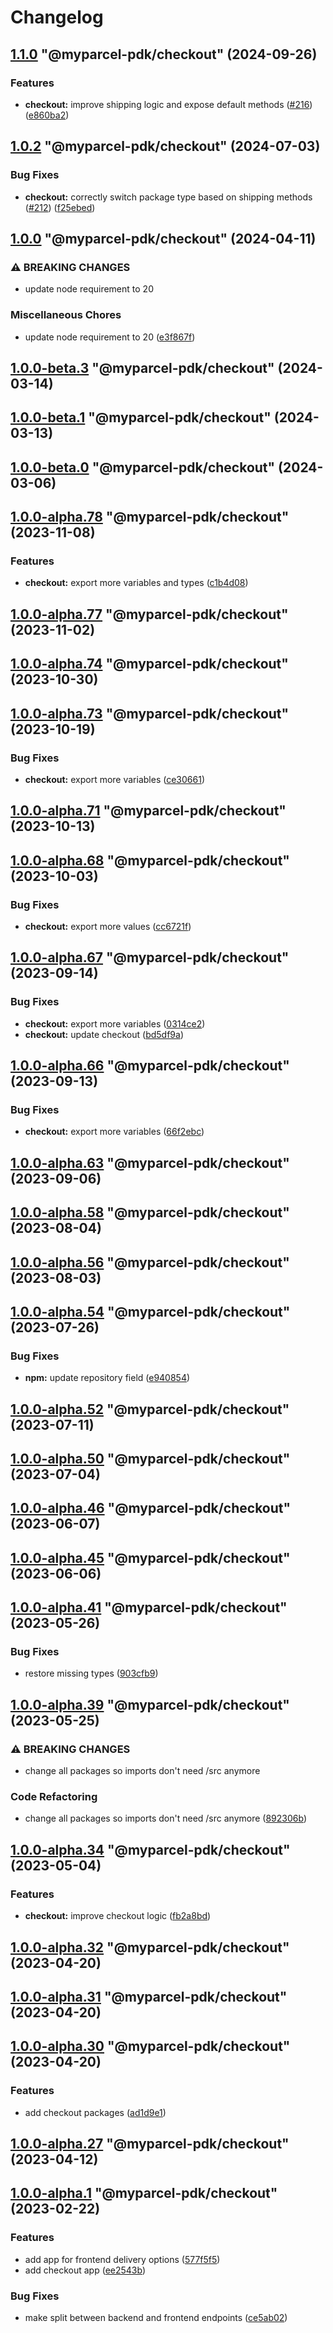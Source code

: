 # Changelog

<!-- MONODEPLOY:BELOW -->

## [1.1.0](https://github.com/myparcelnl/js-pdk/compare/@myparcel-pdk/checkout@1.0.4...@myparcel-pdk/checkout@1.1.0) "@myparcel-pdk/checkout" (2024-09-26)


### Features

* **checkout:** improve shipping logic and expose default methods ([#216](https://github.com/myparcelnl/js-pdk/issues/216)) ([e860ba2](https://github.com/myparcelnl/js-pdk/commit/e860ba2bf14dc3dbffd7fb599bad514087c4667e))




## [1.0.2](https://github.com/myparcelnl/js-pdk/compare/@myparcel-pdk/checkout@1.0.1...@myparcel-pdk/checkout@1.0.2) "@myparcel-pdk/checkout" (2024-07-03)


### Bug Fixes

* **checkout:** correctly switch package type based on shipping methods ([#212](https://github.com/myparcelnl/js-pdk/issues/212)) ([f25ebed](https://github.com/myparcelnl/js-pdk/commit/f25ebedbb0f6e9d5601af3d4c46f995fc08019ef))




## [1.0.0](https://github.com/myparcelnl/js-pdk/compare/@myparcel-pdk/checkout@1.0.0-alpha.1...@myparcel-pdk/checkout@1.0.0) "@myparcel-pdk/checkout" (2024-04-11)


### ⚠ BREAKING CHANGES

* update node requirement to 20

### Miscellaneous Chores

* update node requirement to 20 ([e3f867f](https://github.com/myparcelnl/js-pdk/commit/e3f867fd3e19245154748a6858dbad4b56673fa3))




## [1.0.0-beta.3](https://github.com/myparcelnl/js-pdk/compare/@myparcel-pdk/checkout@1.0.0-beta.2...@myparcel-pdk/checkout@1.0.0-beta.3) "@myparcel-pdk/checkout" (2024-03-14)




## [1.0.0-beta.1](https://github.com/myparcelnl/js-pdk/compare/@myparcel-pdk/checkout@1.0.0-beta.0...@myparcel-pdk/checkout@1.0.0-beta.1) "@myparcel-pdk/checkout" (2024-03-13)

## [1.0.0-beta.0](https://github.com/myparcelnl/js-pdk/compare/@myparcel-pdk/checkout@1.0.0-alpha.1...@myparcel-pdk/checkout@1.0.0-beta.0) "@myparcel-pdk/checkout" (2024-03-06)

## [1.0.0-alpha.78](https://github.com/myparcelnl/js-pdk/compare/@myparcel-pdk/checkout@1.0.0-alpha.77...@myparcel-pdk/checkout@1.0.0-alpha.78) "@myparcel-pdk/checkout" (2023-11-08)

### Features

- **checkout:** export more variables and types ([c1b4d08](https://github.com/myparcelnl/js-pdk/commit/c1b4d08aede0a80b187b657e6b500d37f54da541))

## [1.0.0-alpha.77](https://github.com/myparcelnl/js-pdk/compare/@myparcel-pdk/checkout@1.0.0-alpha.76...@myparcel-pdk/checkout@1.0.0-alpha.77) "@myparcel-pdk/checkout" (2023-11-02)

## [1.0.0-alpha.74](https://github.com/myparcelnl/js-pdk/compare/@myparcel-pdk/checkout@1.0.0-alpha.73...@myparcel-pdk/checkout@1.0.0-alpha.74) "@myparcel-pdk/checkout" (2023-10-30)

## [1.0.0-alpha.73](https://github.com/myparcelnl/js-pdk/compare/@myparcel-pdk/checkout@1.0.0-alpha.72...@myparcel-pdk/checkout@1.0.0-alpha.73) "@myparcel-pdk/checkout" (2023-10-19)

### Bug Fixes

- **checkout:** export more variables ([ce30661](https://github.com/myparcelnl/js-pdk/commit/ce306614d7a31f48ddb7a5f6a7ee32d993d24852))

## [1.0.0-alpha.71](https://github.com/myparcelnl/js-pdk/compare/@myparcel-pdk/checkout@1.0.0-alpha.70...@myparcel-pdk/checkout@1.0.0-alpha.71) "@myparcel-pdk/checkout" (2023-10-13)

## [1.0.0-alpha.68](https://github.com/myparcelnl/js-pdk/compare/@myparcel-pdk/checkout@1.0.0-alpha.67...@myparcel-pdk/checkout@1.0.0-alpha.68) "@myparcel-pdk/checkout" (2023-10-03)

### Bug Fixes

- **checkout:** export more values ([cc6721f](https://github.com/myparcelnl/js-pdk/commit/cc6721fb9a6f3552c0ab406959860c313de1adde))

## [1.0.0-alpha.67](https://github.com/myparcelnl/js-pdk/compare/@myparcel-pdk/checkout@1.0.0-alpha.66...@myparcel-pdk/checkout@1.0.0-alpha.67) "@myparcel-pdk/checkout" (2023-09-14)

### Bug Fixes

- **checkout:** export more variables ([0314ce2](https://github.com/myparcelnl/js-pdk/commit/0314ce2afe60b02ea4371d1662abfe7b174bb562))
- **checkout:** update checkout ([bd5df9a](https://github.com/myparcelnl/js-pdk/commit/bd5df9a03377b01ac62c9cc50025e5e246627edf))

## [1.0.0-alpha.66](https://github.com/myparcelnl/js-pdk/compare/@myparcel-pdk/checkout@1.0.0-alpha.65...@myparcel-pdk/checkout@1.0.0-alpha.66) "@myparcel-pdk/checkout" (2023-09-13)

### Bug Fixes

- **checkout:** export more variables ([66f2ebc](https://github.com/myparcelnl/js-pdk/commit/66f2ebc90dca820af36f7ce0ae637e2ae4bf90e6))

## [1.0.0-alpha.63](https://github.com/myparcelnl/js-pdk/compare/@myparcel-pdk/checkout@1.0.0-alpha.62...@myparcel-pdk/checkout@1.0.0-alpha.63) "@myparcel-pdk/checkout" (2023-09-06)

## [1.0.0-alpha.58](https://github.com/myparcelnl/js-pdk/compare/@myparcel-pdk/checkout@1.0.0-alpha.57...@myparcel-pdk/checkout@1.0.0-alpha.58) "@myparcel-pdk/checkout" (2023-08-04)

## [1.0.0-alpha.56](https://github.com/myparcelnl/js-pdk/compare/@myparcel-pdk/checkout@1.0.0-alpha.55...@myparcel-pdk/checkout@1.0.0-alpha.56) "@myparcel-pdk/checkout" (2023-08-03)

## [1.0.0-alpha.54](https://github.com/myparcelnl/js-pdk/compare/@myparcel-pdk/checkout@1.0.0-alpha.53...@myparcel-pdk/checkout@1.0.0-alpha.54) "@myparcel-pdk/checkout" (2023-07-26)

### Bug Fixes

- **npm:** update repository field ([e940854](https://github.com/myparcelnl/js-pdk/commit/e940854ba1d99c0fcdada8b66f88a7c7e6060272))

## [1.0.0-alpha.52](https://github/myparcelnl/js-pdk/compare/@myparcel-pdk/checkout@1.0.0-alpha.51...@myparcel-pdk/checkout@1.0.0-alpha.52) "@myparcel-pdk/checkout" (2023-07-11)

## [1.0.0-alpha.50](https://github/myparcelnl/js-pdk/compare/@myparcel-pdk/checkout@1.0.0-alpha.49...@myparcel-pdk/checkout@1.0.0-alpha.50) "@myparcel-pdk/checkout" (2023-07-04)

## [1.0.0-alpha.46](https://github/myparcelnl/js-pdk/compare/@myparcel-pdk/checkout@1.0.0-alpha.45...@myparcel-pdk/checkout@1.0.0-alpha.46) "@myparcel-pdk/checkout" (2023-06-07)

## [1.0.0-alpha.45](https://github/myparcelnl/js-pdk/compare/@myparcel-pdk/checkout@1.0.0-alpha.44...@myparcel-pdk/checkout@1.0.0-alpha.45) "@myparcel-pdk/checkout" (2023-06-06)

## [1.0.0-alpha.41](https://github/myparcelnl/js-pdk/compare/@myparcel-pdk/checkout@1.0.0-alpha.40...@myparcel-pdk/checkout@1.0.0-alpha.41) "@myparcel-pdk/checkout" (2023-05-26)

### Bug Fixes

- restore missing types ([903cfb9](https://github/myparcelnl/js-pdk/commit/903cfb95f161bb5b49fbb91c4f96a7e44c524db8))

## [1.0.0-alpha.39](https://github/myparcelnl/js-pdk/compare/@myparcel-pdk/checkout@1.0.0-alpha.38...@myparcel-pdk/checkout@1.0.0-alpha.39) "@myparcel-pdk/checkout" (2023-05-25)

### ⚠ BREAKING CHANGES

- change all packages so imports don't need /src anymore

### Code Refactoring

- change all packages so imports don't need /src anymore ([892306b](https://github/myparcelnl/js-pdk/commit/892306bd3307fe8d5d011bbf6eb7654f7365347a))

## [1.0.0-alpha.34](https://github/myparcelnl/js-pdk/compare/@myparcel-pdk/checkout@1.0.0-alpha.33...@myparcel-pdk/checkout@1.0.0-alpha.34) "@myparcel-pdk/checkout" (2023-05-04)

### Features

- **checkout:** improve checkout logic ([fb2a8bd](https://github/myparcelnl/js-pdk/commit/fb2a8bd4b9404cac0fe600526d85465e3a1ee5f9))

## [1.0.0-alpha.32](https://github/myparcelnl/js-pdk/compare/@myparcel-pdk/checkout@1.0.0-alpha.31...@myparcel-pdk/checkout@1.0.0-alpha.32) "@myparcel-pdk/checkout" (2023-04-20)

## [1.0.0-alpha.31](https://github/myparcelnl/js-pdk/compare/@myparcel-pdk/checkout@1.0.0-alpha.30...@myparcel-pdk/checkout@1.0.0-alpha.31) "@myparcel-pdk/checkout" (2023-04-20)

## [1.0.0-alpha.30](https://github/myparcelnl/js-pdk/compare/@myparcel-pdk/checkout@1.0.0-alpha.29...@myparcel-pdk/checkout@1.0.0-alpha.30) "@myparcel-pdk/checkout" (2023-04-20)

### Features

- add checkout packages ([ad1d9e1](https://github/myparcelnl/js-pdk/commit/ad1d9e1f027af9e6124f8266f64edc0509e22a9d))

## [1.0.0-alpha.27](https://github/myparcelnl/js-pdk/compare/@myparcel-pdk/checkout@1.0.0-alpha.26...@myparcel-pdk/checkout@1.0.0-alpha.27) "@myparcel-pdk/checkout" (2023-04-12)

## [1.0.0-alpha.1](https://github/myparcelnl/js-pdk/compare/@myparcel-pdk/checkout@1.0.0-alpha.0...@myparcel-pdk/checkout@1.0.0-alpha.1) "@myparcel-pdk/checkout" (2023-02-22)

### Features

- add app for frontend delivery options ([577f5f5](https://github/myparcelnl/js-pdk/commit/577f5f5f4e0716717f76702c6f4b6a98b3bdb8bd))
- add checkout app ([ee2543b](https://github/myparcelnl/js-pdk/commit/ee2543bc90c643b14e668447a0d06ed173e5baae))

### Bug Fixes

- make split between backend and frontend endpoints ([ce5ab02](https://github/myparcelnl/js-pdk/commit/ce5ab0284ff41f1b920a8ad60af31b24c7faaa42))
